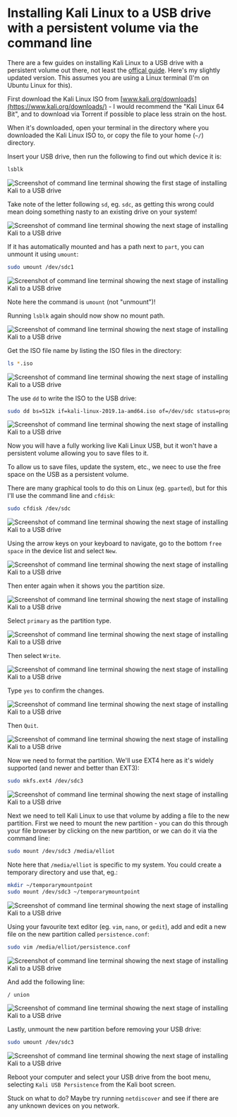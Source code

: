 # Installing Kali Linux to a USB drive with a persistent volume via the command line

There are a few guides on installing Kali Linux to a USB drive with a persistent volume out there, not least the [offical guide](https://docs.kali.org/downloading/kali-linux-live-usb-persistence). Here's my slightly updated version. This assumes you are using a Linux terminal (I'm on Ubuntu Linux for this).

First download the Kali Linux ISO from [www.kali.org/downloads](https://www.kali.org/downloads/) - I would recommend the "Kali Linux 64 Bit", and to download via Torrent if possible to place less strain on the host.

When it's downloaded, open your terminal in the directory where you downloaded the Kali Linux ISO to, or copy the file to your home (`~/`) directory.

Insert your USB drive, then run the following to find out which device it is:

```bash
lsblk
```

![Screenshot of command line terminal showing the first stage of installing Kali to a USB drive](https://res.cloudinary.com/elliotjreed/image/upload/f_auto,q_auto/v1556365578/blog/kali-install/kali-install-guide-screenshot-01.png "Screenshot of command line terminal showing the next stage of installing Kali to a USB drive")

Take note of the letter following `sd`, eg. `sdc`, as getting this wrong could mean doing something nasty to an existing drive on your system!

![Screenshot of command line terminal showing the next stage of installing Kali to a USB drive](https://res.cloudinary.com/elliotjreed/image/upload/f_auto,q_auto/v1556365578/blog/kali-install/kali-install-guide-screenshot-02.png "Screenshot of command line terminal showing the next stage of installing Kali to a USB drive")

If it has automatically mounted and has a path next to `part`, you can unmount it using `umount`:

```bash
sudo umount /dev/sdc1
```

![Screenshot of command line terminal showing the next stage of installing Kali to a USB drive](https://res.cloudinary.com/elliotjreed/image/upload/f_auto,q_auto/v1556365578/blog/kali-install/kali-install-guide-screenshot-03.png "Screenshot of command line terminal showing the next stage of installing Kali to a USB drive")

Note here the command is `umount` (not "unmount")!

Running `lsblk` again should now show no mount path.

![Screenshot of command line terminal showing the next stage of installing Kali to a USB drive](https://res.cloudinary.com/elliotjreed/image/upload/f_auto,q_auto/v1556365578/blog/kali-install/kali-install-guide-screenshot-04.png "Screenshot of command line terminal showing the next stage of installing Kali to a USB drive")

Get the ISO file name by listing the ISO files in the directory:

```bash
ls *.iso
```

![Screenshot of command line terminal showing the next stage of installing Kali to a USB drive](https://res.cloudinary.com/elliotjreed/image/upload/f_auto,q_auto/v1556365578/blog/kali-install/kali-install-guide-screenshot-05.png "Screenshot of command line terminal showing the next stage of installing Kali to a USB drive")

The use `dd` to write the ISO to the USB drive:

```bash
sudo dd bs=512k if=kali-linux-2019.1a-amd64.iso of=/dev/sdc status=progress
```

![Screenshot of command line terminal showing the next stage of installing Kali to a USB drive](https://res.cloudinary.com/elliotjreed/image/upload/f_auto,q_auto/v1556365578/blog/kali-install/kali-install-guide-screenshot-06.png "Screenshot of command line terminal showing the next stage of installing Kali to a USB drive")

Now you will have a fully working live Kali Linux USB, but it won't have a persistent volume allowing you to save files to it.

To allow us to save files, update the system, etc., we neec to use the free space on the USB as a persistent volume.

There are many graphical tools to do this on Linux (eg. `gparted`), but for this I'll use the command line and `cfdisk`:

```bash
sudo cfdisk /dev/sdc
```

![Screenshot of command line terminal showing the next stage of installing Kali to a USB drive](https://res.cloudinary.com/elliotjreed/image/upload/f_auto,q_auto/v1556365578/blog/kali-install/kali-install-guide-screenshot-07.png "Screenshot of command line terminal showing the next stage of installing Kali to a USB drive")

Using the arrow keys on your keyboard to navigate, go to the bottom `free space` in the device list and select `New`.

![Screenshot of command line terminal showing the next stage of installing Kali to a USB drive](https://res.cloudinary.com/elliotjreed/image/upload/f_auto,q_auto/v1556365578/blog/kali-install/kali-install-guide-screenshot-08.png "Screenshot of command line terminal showing the next stage of installing Kali to a USB drive")

Then enter again when it shows you the partition size.

![Screenshot of command line terminal showing the next stage of installing Kali to a USB drive](https://res.cloudinary.com/elliotjreed/image/upload/f_auto,q_auto/v1556365578/blog/kali-install/kali-install-guide-screenshot-09.png "Screenshot of command line terminal showing the next stage of installing Kali to a USB drive")

Select `primary` as the partition type.

![Screenshot of command line terminal showing the next stage of installing Kali to a USB drive](https://res.cloudinary.com/elliotjreed/image/upload/f_auto,q_auto/v1556365578/blog/kali-install/kali-install-guide-screenshot-10.png "Screenshot of command line terminal showing the next stage of installing Kali to a USB drive")

Then select `Write`.

![Screenshot of command line terminal showing the next stage of installing Kali to a USB drive](https://res.cloudinary.com/elliotjreed/image/upload/f_auto,q_auto/v1556365578/blog/kali-install/kali-install-guide-screenshot-11.png "Screenshot of command line terminal showing the next stage of installing Kali to a USB drive")

Type `yes` to confirm the changes.

![Screenshot of command line terminal showing the next stage of installing Kali to a USB drive](https://res.cloudinary.com/elliotjreed/image/upload/f_auto,q_auto/v1556365578/blog/kali-install/kali-install-guide-screenshot-12.png "Screenshot of command line terminal showing the next stage of installing Kali to a USB drive")

Then `Quit`.

![Screenshot of command line terminal showing the next stage of installing Kali to a USB drive](https://res.cloudinary.com/elliotjreed/image/upload/f_auto,q_auto/v1556365578/blog/kali-install/kali-install-guide-screenshot-13.png "Screenshot of command line terminal showing the next stage of installing Kali to a USB drive")

Now we need to format the partition. We'll use EXT4 here as it's widely supported (and newer and better than EXT3):

```bash
sudo mkfs.ext4 /dev/sdc3
```

![Screenshot of command line terminal showing the next stage of installing Kali to a USB drive](https://res.cloudinary.com/elliotjreed/image/upload/f_auto,q_auto/v1556365578/blog/kali-install/kali-install-guide-screenshot-14.png "Screenshot of command line terminal showing the next stage of installing Kali to a USB drive")

Next we need to tell Kali Linux to use that volume by adding a file to the new partition. First we need to mount the new partition - you can do this through your file browser by clicking on the new partition, or we can do it via the command line:

```bash
sudo mount /dev/sdc3 /media/elliot
```

Note here that `/media/elliot` is specific to my system. You could create a temporary directory and use that, eg.:

```bash
mkdir ~/temporarymountpoint
sudo mount /dev/sdc3 ~/temporarymountpoint
```

![Screenshot of command line terminal showing the next stage of installing Kali to a USB drive](https://res.cloudinary.com/elliotjreed/image/upload/f_auto,q_auto/v1556365578/blog/kali-install/kali-install-guide-screenshot-15.png "Screenshot of command line terminal showing the next stage of installing Kali to a USB drive")

Using your favourite text editor (eg. `vim`, `nano`, or `gedit`), add and edit a new file on the new partition called `persistence.conf`:

```bash
sudo vim /media/elliot/persistence.conf
```

![Screenshot of command line terminal showing the next stage of installing Kali to a USB drive](https://res.cloudinary.com/elliotjreed/image/upload/f_auto,q_auto/v1556365578/blog/kali-install/kali-install-guide-screenshot-16.png "Screenshot of command line terminal showing the next stage of installing Kali to a USB drive")

And add the following line:

```
/ union
```

![Screenshot of command line terminal showing the next stage of installing Kali to a USB drive](https://res.cloudinary.com/elliotjreed/image/upload/f_auto,q_auto/v1556365578/blog/kali-install/kali-install-guide-screenshot-17.png "Screenshot of command line terminal showing the next stage of installing Kali to a USB drive")

Lastly, unmount the new partition before removing your USB drive:

```bash
sudo umount /dev/sdc3
```

![Screenshot of command line terminal showing the next stage of installing Kali to a USB drive](https://res.cloudinary.com/elliotjreed/image/upload/f_auto,q_auto/v1556365578/blog/kali-install/kali-install-guide-screenshot-18.png "Screenshot of command line terminal showing the next stage of installing Kali to a USB drive")

Reboot your computer and select your USB drive from the boot menu, selecting `Kali USB Persistence` from the Kali boot screen.

Stuck on what to do? Maybe try running `netdiscover` and see if there are any unknown devices on you network.
